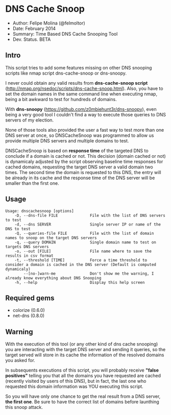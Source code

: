 DNS Cache Snoop
===============

* Author: Felipe Molina (@felmoltor)
* Date: February 2014
* Summary: Time Based DNS Cache Snooping Tool
* Dev. Status. BETA

Intro
-----

This script tries to add some features missing on other DNS snooping scripts like nmap script dns-cache-snoop or dns-snoopy. 

I never could obtain any valid results from __dns-cache-snoop script__ (http://nmap.org/nsedoc/scripts/dns-cache-snoop.html). Also, you have to set the domain names in the same command line when executing nmap, being a bit awkward to test for hundreds of domains.

With __dns-snoopy__ (https://github.com/z0mbiehunt3r/dns-snoopy), even being a very good tool I couldn't find a way to execute those queries to DNS servers of my election.

None of those tools also provided the user a fast way to test more than one DNS server at once, so DNSCacheSnoop was programmed to allow us provide multiple DNS servers and multiple domains to test.

DNSCacheSnoop is based on __response time__ of the targeted DNS to conclude if a domain is cached or not. 
This decision (domain cached or not) is dynamicaly adjusted by the script observing baseline time responses for cached domains, requesting the target DNS server a valid domain two times. The second time the domain is requested to this DNS, the entry will be already in its cache and the response time of the DNS server will be smaller than the first one.

Usage
-----

```
Usage: dnscachesnoop [options]
    -D, --dns-file FILE              File with the list of DNS servers to test
    -d, --dns SERVER                 Single server IP or name of the DNS to test
    -Q, --queries-file FILE          File with the list of domain names to snoop on the target DNS servers
    -q, --query DOMAIN               Single domain name to test on targets DNS servers
    -o, --out [FILE]                 File name where to save the results in csv format
    -t, --threshold [TIME]           Force a time threshold to consider a domain is cached in the DNS server (Default is computed dynamicaly)
        --[no-]warn-me               Don't show me the warning, I already know everything about DNS Snooping
    -h, --help                       Display this help screen
```

Required gems
-------------

* colorize (0.6.0)
* net-dns (0.8.0)

Warning
-------

With the execution of this tool (or any other kind of dns cache snooping) you are interacting with the target DNS server and sending it queries, so the target served will store in its cache the information of the resolved domains you asked for.

In subsequents executions of this script, you will probably receive __"false positives"__ telling you that all the domains you have requested are cached (recently visited by users of this DNS), but in fact, the last one who requested this domain information was YOU executing this script.

So you will have only one chance to get the real result from a DNS server, __the first one__. Be sure to have the correct list of domains before launthing this snoop attack.
